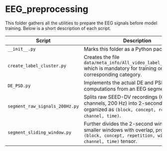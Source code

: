 # EEG_preprocessing

This folder gathers all the utilities to prepare the EEG signals before model training.
Below is a short description of each script.

| Script | Description |
| ------ | ----------- |
| `__init__.py` | Marks this folder as a Python package.
| `create_label_cluster.py` | Creates the file `data/meta_info/All_video_label_cluster.npy` which is mandatory for training on the corresponding category.
| `DE_PSD.py` | Implements the actual DE and PSD computations from an EEG segment.
| `segment_raw_signals_200Hz.py` | Splits raw SEED-DV recordings (62 channels, 200 Hz) into 2-second windows organized as `(block, concept, repetition, channel, time)`.
| `segment_sliding_window.py` | Further divides the 2-second windows into smaller windows with overlap, producing a `(block, concept, repetition, window, channel, time)` tensor.

